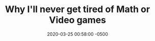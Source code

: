 ---
layout: post
title:  "Why I'll never get tired of Math or Video games"
date:   2020-03-25 00:58:00 -0500
categories: blog Personal
tags: [Personal]
---